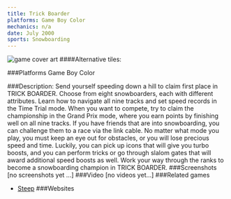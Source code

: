 ```yaml
---
title: Trick Boarder
platforms: Game Boy Color
mechanics: n/a
date: July 2000
sports: Snowboarding
---
```

![game cover art](//images.igdb.com/igdb/image/upload/t_cover_big/d8p6wtwajym3ulngyuxc.jpg "Logo Title Text 1")
####Alternative tiles:

###Platforms
Game Boy Color

###Description:
Send yourself speeding down a hill to claim first place in TRICK BOARDER. Choose from eight snowboarders, each with different attributes. Learn how to navigate all nine tracks and set speed records in the Time Trial mode. When you want to compete, try to claim the championship in the Grand Prix mode, where you earn points by finishing well on all nine tracks. If you have friends that are into snowboarding, you can challenge them to a race via the link cable. No matter what mode you play, you must keep an eye out for obstacles, or you will lose precious speed and time. Luckily, you can pick up icons that will give you turbo boosts, and you can perform tricks or go through slalom gates that will award additional speed boosts as well. Work your way through the ranks to become a snowboarding champion in TRICK BOARDER.
###Screenshots
[no screenshots yet ...]
###Video
[no videos yet...]
###Related games
* [Steep](/games/steep-19554/)
###Websites

